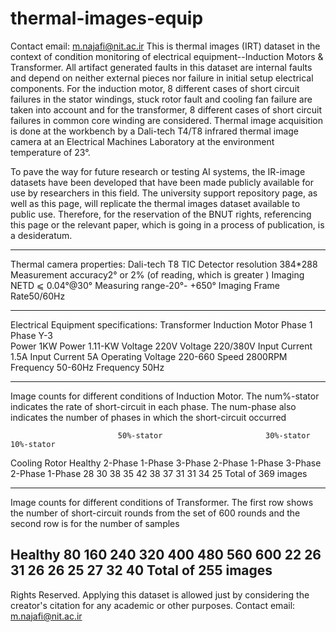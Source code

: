 # thermal-images-equip
Contact email: m.najafi@nit.ac.ir
This is thermal images (IRT) dataset in the context of condition monitoring of electrical equipment--Induction Motors & Transformer. All artifact generated faults in this dataset are internal faults and depend on neither external pieces nor failure in initial setup electrical components. For the induction motor, 8 different cases of short circuit failures in the stator windings, stuck rotor fault and cooling fan failure are taken into account and for the transformer, 8 different cases of short circuit failures in common core winding are considered. Thermal image acquisition is done at the workbench by a Dali-tech T4/T8 infrared thermal image camera at an Electrical Machines Laboratory at the environment temperature of 23°.

To pave the way for future research or testing AI systems, the IR-image datasets have been developed that have been made publicly available for use by researchers in this field. The university support repository page, as well as this page, will replicate the thermal images dataset available to public use. Therefore, for the reservation of the BNUT rights,  referencing this page or the relevant paper, which is going in a process of publication, is a desideratum.

-----------------------------------------------------------------------------------------
Thermal camera properties: 
Dali-tech T8 TIC
Detector resolution 384*288
Measurement accuracy2° or 2% (of reading, which is greater )
Imaging NETD ⩽ 0.04°@30°
Measuring range-20°- +650°
Imaging Frame Rate50/60Hz 


-----------------------------------------------------------------------------------------

Electrical Equipment specifications:
                    Transformer                        Induction Motor
Phase               1             Phase                 Y-3  
Power               1KW          Power                 1.11-KW
Voltage             220V          Voltage               220/380V
Input Current       1.5A          Input Current         5A
Operating Voltage   220-660       Speed                 2800RPM
Frequency           50-60Hz       Frequency             50Hz

-----------------------------------------------------------------------------------------
Image counts for different conditions of Induction Motor. The num%-stator indicates the rate of short-circuit in each phase. The num-phase also indicates the number of phases in which the short-circuit occurred


                            50%-stator                       30%-stator                        10%-stator
Cooling      Rotor                                                                                                             Healthy
                            2-Phase     1-Phase       3-Phase   2-Phase      1-Phase       3-Phase   2-Phase      1-Phase
 28            30            38          35             42        38          37           31        31           34             25
Total of 369 images   


-----------------------------------------------------------------------------------------
Image counts for different conditions of Transformer. The first row shows the number of short-circuit rounds from the set of 600 rounds and the second row is for the number of samples

Healthy         80       160      240        320       400       480        560          600
  22            26        31       26         26       25        27          32           40
Total of 255 images
-----------------------------------------------------------------------------------------
Rights Reserved. 
Applying this dataset is allowed just by considering the creator's citation for any academic or other purposes.
Contact email: m.najafi@nit.ac.ir
